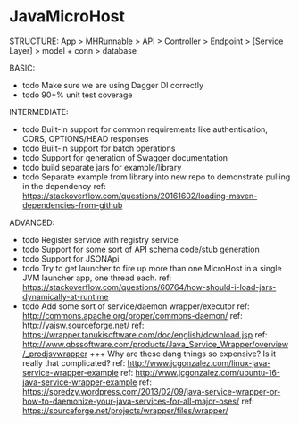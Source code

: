 # JavaMicroHost

STRUCTURE:
 App > MHRunnable > API > Controller > Endpoint > [Service Layer] > model + conn > database

BASIC:
 * todo Make sure we are using Dagger DI correctly
 * todo 90+% unit test coverage

INTERMEDIATE:
 * todo Built-in support for common requirements like authentication, CORS, OPTIONS/HEAD responses
 * todo Built-in support for batch operations
 * todo Support for generation of Swagger documentation
 * todo build separate jars for example/library
 * todo Separate example from library into new repo to demonstrate pulling in the dependency
   ref: https://stackoverflow.com/questions/20161602/loading-maven-dependencies-from-github

ADVANCED:
 * todo Register service with registry service
 * todo Support for some sort of API schema code/stub generation
 * todo Support for JSONApi
 * todo Try to get launcher to fire up more than one MicroHost in a single JVM launcher app, one thread each.
   ref: https://stackoverflow.com/questions/60764/how-should-i-load-jars-dynamically-at-runtime
 * todo Add some sort of service/daemon wrapper/executor
   ref: http://commons.apache.org/proper/commons-daemon/
   ref: http://yajsw.sourceforge.net/
   ref: https://wrapper.tanukisoftware.com/doc/english/download.jsp
   ref: http://www.qbssoftware.com/products/Java_Service_Wrapper/overview/_prodjsvwrapper
   +++ Why are these dang things so expensive? Is it really that complicated?
   ref: http://www.jcgonzalez.com/linux-java-service-wrapper-example
   ref: http://www.jcgonzalez.com/ubuntu-16-java-service-wrapper-example
   ref: https://spredzy.wordpress.com/2013/02/09/java-service-wrapper-or-how-to-daemonize-your-java-services-for-all-major-oses/
   ref: https://sourceforge.net/projects/wrapper/files/wrapper/
